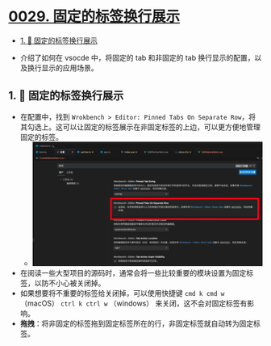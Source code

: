 # [0029. 固定的标签换行展示](https://github.com/Tdahuyou/TNotes.notes/tree/main/notes/0029.%20%E5%9B%BA%E5%AE%9A%E7%9A%84%E6%A0%87%E7%AD%BE%E6%8D%A2%E8%A1%8C%E5%B1%95%E7%A4%BA)

<!-- region:toc -->
- [1. 📒 固定的标签换行展示](#1--固定的标签换行展示)
<!-- endregion:toc -->
- 介绍了如何在 vsocde 中，将固定的 tab 和非固定的 tab 换行显示的配置，以及换行显示的应用场景。

## 1. 📒 固定的标签换行展示

- 在配置中，找到 `Wrokbench > Editor: Pinned Tabs On Separate Row`，将其勾选上。这可以让固定的标签展示在非固定标签的上边，可以更方便地管理固定的标签。
  - ![](assets/2024-10-09-22-50-28.png)
- 在阅读一些大型项目的源码时，通常会将一些比较重要的模块设置为固定标签，以防不小心被关闭掉。
- 如果想要将不重要的标签给关闭掉，可以使用快捷键 `cmd k cmd w` （macOS） `ctrl k ctrl w` （windows） 来关闭，这不会对固定标签有影响。
- **拖拽**：将非固定的标签拖到固定标签所在的行，非固定标签就自动转为固定标签。


